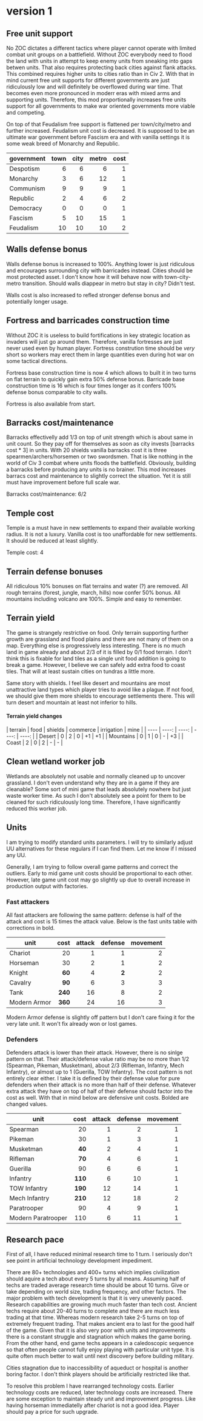 # version 1

## Free unit support

No ZOC dictates a different tactics where player cannot operate with limited combat unit groups on a battlefield. Without ZOC everybody need to flood the land with units in attempt to keep enemy units from sneaking into gaps betwen units. That also requires protecting back cities against flank attacks. This combined requires higher units to cities ratio than in Civ 2. With that in mind current free unit supports for different governments are just ridiculously low and will definitely be overflowed during war time. That becomes even more pronounced in moderr eras with mixed arms and supporting units. Therefore, this mod proportionally increases free units support for all governments to make war oriented governments more viable and competing.

On top of that Feudalism free support is flattened per town/city/metro and further increased. Feudalism unit cost is decreased. It is supposed to be an ultimate war government before Fascism era and with vanilla settings it is some weak breed of Monarchy and Republic.

| government | town | city | metro | cost |
| ---- | ----: | ----: | ----: | ----: |
| Despotism | 6 | 6 | 6 | 1 |
| Monarchy | 3 | 6 | 12 | 1 |
| Communism | 9 | 9 | 9 | 1 |
| Republic | 2 | 4 | 6 | 2 |
| Democracy | 0 | 0 | 0 | 1 |
| Fascism | 5 | 10 | 15 | 1 |
| Feudalism | 10 | 10 | 10 | 2 |

## Walls defense bonus

Walls defense bonus is increased to 100%. Anything lower is just ridiculous and encourages surrounding city with barricades instead. Cities should be most protected asset. I don't know how it will behave now with town-city-metro transition. Should walls diappear in metro but stay in city? Didn't test.

Walls cost is also increased to refled stronger defense bonus and potentially longer usage.

## Fortress and barricades construction time

Without ZOC it is useless to build fortifications in key strategic location as invaders will just go around them. Therefore, vanilla fortresses are just never used even by human player. Fortress constrution time should be *very* short so workers may erect them in large quantities even during hot war on some tactical directions.

Fortress base construction time is now 4 which allows to built it in two turns on flat terrain to quickly gain extra 50% defense bonus. Barricade base construction time is 16 which is four times longer as it confers 100% defense bonus comparable to city walls.

Fortress is also available from start.

## Barracks cost/maintenance

Barracks effectivelly add 1/3 on top of unit strength which is about same in unit count. So they pay off for themselves as soon as city invests [barracks cost * 3] in units. With 20 shields vanilla barracks cost it is three spearmen/archers/horsemen or two swordsmen. That is like nothing in the world of Civ 3 combat where units floods the battlefield. Obviously, building a barracks before producing any units is no brainer. This mod increases barracs cost and maintenance to slightly correct the situation. Yet it is still must have improvement before full scale war.

Barracks cost/maintenance: 6/2

## Temple cost

Temple is a must have in new settlements to expand their available working radius. It is not a luxury. Vanilla cost is too unaffordable for new settlements. It should be reduced at least slightly.

Temple cost: 4

## Terrain defense bonuses

All ridiculous 10% bonuses on flat terrains and water (?) are removed. All rough terrains (forest, jungle, march, hills) now confer 50% bonus. All mountains including volcano are 100%. Simple and easy to remember.

## Terrain yield

The game is strangely restrictive on food. Only terrain supporting further growth are grassland and flood plains and there are not many of them on a map. Everything else is progressively less interesting. There is no much land in game already and about 2/3 of it is filled by 0/1 food terrain. I don't think this is fixable for land tiles as a single unit food addition is going to break a game. However, I believe we can safely add extra food to coast tiles. That will at least sustain cities on tundras a little more.

Same story with shields. I feel like desert and mountains are most unattractive land types which player tries to avoid like a plague. If not food, we should give them more shields to encourage settlements there. This will turn desert and mountain at least not inferior to hills.

#### Terrain yield changes

| terrain | food | shields | commerce | irrigation | mine |
| ---- | ----: | ----: | ----: | ----: |
| Desert | 0 | 2 | 0 | +1 | +1 |
| Mountains | 0 | 1 | 0 | - | +3 |
| Coast | 2 | 0 | 2 | - | - |

## Clean wetland worker job

Wetlands are absolutely not usable and normally cleaned up to uncover grassland. I don't even understand why they are in a game if they are cleanable? Some sort of mini game that leads absolutely nowhere but just waste worker time. As such I don't absolutely see a point for them to be cleaned for such ridiculously long time. Therefore, I have significantly reduced this worker job.

## Units

I am trying to modify standard units parameters. I will try to similarly adjust UU alternatives for these regulars if I can find them. Let me know if I missed any UU.

Generally, I am trying to follow overall game patterns and correct the outliers. Early to mid game unit costs should be proportional to each other. However, late game unit cost may go slightly up due to overall increase in production output with factories.

### Fast attackers

All fast attackers are following the same pattern: defense is half of the attack and cost is 15 times the attack value. Below is the fast units table with corrections in bold.

| unit | cost | attack | defense | movement |
| ---- | ----: | ----: | ----: | ----: |
| Chariot | 20 | 1 | 1 | 2 |
| Horseman | 30 | 2 | 1 | 2 |
| Knight | **60** | 4 | **2** | 2 |
| Cavalry | **90** | 6 | 3 | 3 |
| Tank | **240** | 16 | 8 | 2 |
| Modern Armor | **360** | 24 | 16 | 3 |

Modern Armor defense is slightly off pattern but I don't care fixing it for the very late unit. It won't fix already won or lost games.

### Defenders

Defenders attack is lower than their attack. However, there is no sinlge pattern on that. Their attack/defense value ratio may be no more than 1/2 (Spearman, Pikeman, Musketman), about 2/3 (Rifleman, Infantry, Mech Infantry), or almost up to 1 (Guerilla, TOW Infantry). The cost pattern is not entirely clear either. I take it is defined by their defense value for pure defenders when their attack is no more than half of their defense. Whatever extra attack they have on top of half of their defense should factor into the cost as well. With that in mind below are defensive unit costs. Bolded are changed values.

| unit | cost | attack | defense | movement |
| ---- | ----: | ----: | ----: | ----: |
| Spearman | 20 | 1 | 2 | 1 |
| Pikeman | 30 | 1 | 3 | 1 |
| Musketman | **40** | 2 | 4 | 1 |
| Rifleman | **70** | 4 | 6 | 1 |
| Guerilla | 90 | 6 | 6 | 1 |
| Infantry | **110** | 6 | 10 | 1 |
| TOW Infantry | **190** | 12 | 14 | 1 |
| Mech Infantry | **210** | 12 | 18 | 2 |
| Paratrooper | 90 | 4 | 9 | 1 |
| Modern Paratrooper | 110 | 6 | 11 | 1 |

## Research pace

First of all, I have reduced minimal research time to 1 turn. I seriously don't see point in artificial technology development impediment.

There are 80+ technologies and 400+ turns which implies civilization should aquire a tech about every 5 turns by all means. Assuming half of techs are traded average research time should be about 10 turns. Give or take depending on world size, trading frequency, and other factors. The major problem with tech development is that it is very unevenly paced. Research capabilities are growing much much faster than tech cost. Ancient techs require about 20-40 turns to complete and there are much less trading at that time. Whereas modern research take 2-5 turns on top of extremely frequent trading. That makes ancient era to last for the good half of the game. Given that it is also very poor with units and improvements there is a constant struggle and stagnation which makes the game boring. From the other hand, end game techs appears in a caledoscopic sequence so that often people cannot fully enjoy playing with particular unit type. It is quite often much better to wait until next discovery before building military.

Cities stagnation due to inaccessibility of aqueduct or hospital is another boring factor. I don't think players should be artificially restricted like that.

To resolve this problem I have rearranged technology costs. Earlier technology costs are reduced, later technology costs are increased. There are some exception to maintain steady unit and improvement progress. Like having horseman immediatelly after chariot is not a good idea. Player should pay a price for such upgrade.

